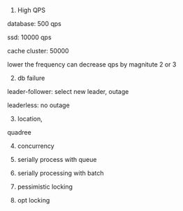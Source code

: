 1. High QPS 

database: 500 qps

ssd: 10000 qps

cache cluster: 50000

lower the frequency can decrease qps by magnitute 2 or 3


2. db failure

leader-follower:    select new leader, outage

leaderless: no outage


3. location,

quadree


4. concurrency 

1. serially process with queue
2. serially processing with batch 
3. pessimistic locking
4. opt locking 